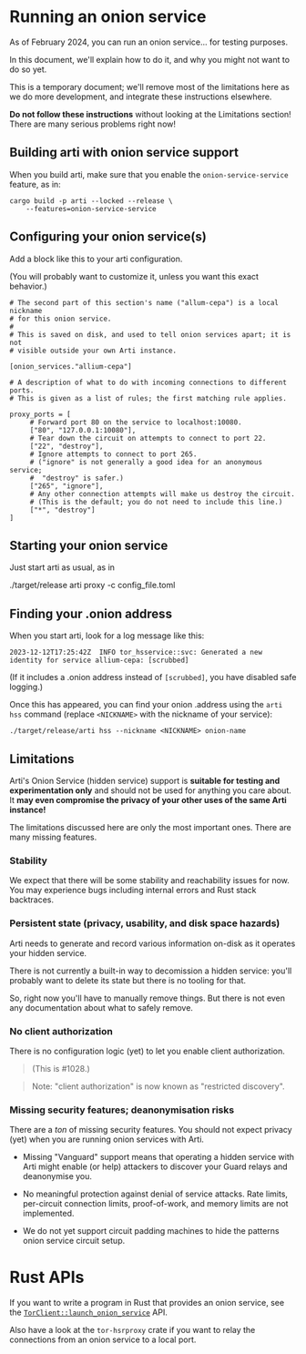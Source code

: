 # Running an onion service

As of February 2024, you can run an onion service...
for testing purposes.

In this document, we'll explain how to do it, and why you might not
want to do so yet.

This is a temporary document;
we'll remove most of the limitations here as we do more development,
and integrate these instructions elsewhere.

**Do not follow these instructions**
without looking at the Limitations section!
There are many serious problems right now!

## Building arti with onion service support

When you build arti, make sure that you enable the `onion-service-service`
feature, as in:

```
cargo build -p arti --locked --release \
    --features=onion-service-service
```

## Configuring your onion service(s)

Add a block like this to your arti configuration.

(You will probably want to customize it,
unless you want this exact behavior.)

```
# The second part of this section's name ("allum-cepa") is a local nickname
# for this onion service.
#
# This is saved on disk, and used to tell onion services apart; it is not
# visible outside your own Arti instance.

[onion_services."allium-cepa"]

# A description of what to do with incoming connections to different ports.
# This is given as a list of rules; the first matching rule applies.

proxy_ports = [
     # Forward port 80 on the service to localhost:10080.
     ["80", "127.0.0.1:10080"],
     # Tear down the circuit on attempts to connect to port 22.
     ["22", "destroy"],
     # Ignore attempts to connect to port 265.
     # ("ignore" is not generally a good idea for an anonymous service;
     #  "destroy" is safer.)
     ["265", "ignore"],
     # Any other connection attempts will make us destroy the circuit.
     # (This is the default; you do not need to include this line.)
     ["*", "destroy"]
]
```

## Starting your onion service

Just start arti as usual, as in

./target/release arti proxy -c config_file.toml

## Finding your .onion address

When you start arti, look for a log message like this:

```
2023-12-12T17:25:42Z  INFO tor_hsservice::svc: Generated a new identity for service allium-cepa: [scrubbed]
```

(If it includes a .onion address instead of `[scrubbed]`,
you have disabled safe logging.)

Once this has appeared, 
you can find your onion .address using the `arti hss` command
(replace `<NICKNAME>` with the nickname of your service):
```
./target/release/arti hss --nickname <NICKNAME> onion-name
```

## Limitations

Arti's Onion Service (hidden service) support is
**suitable for testing and experimentation only**
and should not be used for anything you care about.
It
**may even compromise the privacy of your other uses of the same Arti instance!**

The limitations discussed here are only the most important ones.
There are many missing features.

### Stability

We expect that there will be some stability
and reachability issues for now.
You may experience bugs including internal errors and Rust stack backtraces.

### Persistent state (privacy, usability, and disk space hazards)

Arti needs to generate and record various information on-disk
as it operates your hidden service.

There is not currently a built-in way
to decomission a hidden service:
you'll probably want to delete its state
but there is no tooling for that.

So, right now
you'll have to manually remove things.
But there is not even any documentation about what to safely remove.

<!-- #1087 -->

### No client authorization

There is no configuration logic (yet)
to let you enable client authorization.

> (This is #1028.)

> Note: "client authorization" is now known as "restricted discovery".

### Missing security features; deanonymisation risks

There are a *ton* of missing security features.
You should not expect privacy (yet)
when you are running onion services with Arti.

 * Missing "Vanguard" support means that
   operating a hidden service with Arti
   might enable (or help) attackers to discover your Guard relays
   and deanonymise you.
   <!-- #98 -->

 * No meaningful protection against denial of service attacks.
   Rate limits, per-circuit connection limits,
   proof-of-work, and memory limits
   are not implemented.
   <!-- #102 #351 #102 #1124 -->

 * We do not yet support circuit padding machines
   to hide the patterns onion service circuit setup.
   <!-- #63 -->

# Rust APIs

If you want to write a program in Rust 
that provides an onion service,
see the [`TorClient::launch_onion_service`] API.

Also have a look at the `tor-hsrproxy` crate
if you want to relay the connections from an onion service
to a local port.

[`TorClient::launch_onion_service`]: https://tpo.pages.torproject.net/core/doc/rust/arti_client/struct.TorClient.html#method.launch_onion_service
